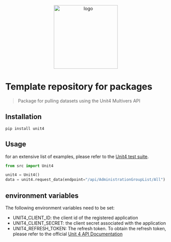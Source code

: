 <p align="center">
  <img alt="logo" src="https://www.zypp.io/static/assets/img/logos/zypp/white/500px.png"  width="200"/>
</p>

Template repository for packages
===
> Package for pulling datasets using the Unit4 Multivers API


## Installation
```commandline
pip install unit4
```

## Usage
for an extensive list of examples, please refer to the [Unit4 test suite](src/tests/test_unit4.py).
```python
from src import Unit4

unit4 = Unit4()
data = unit4.request_data(endpoint="/api/AdministrationGroupList/All")

```

## environment variables
The following environment variables need to be set:
- UNIT4_CLIENT_ID: the client id of the registered application
- UNIT4_CLIENT_SECRET: the client secret associated with the application
- UNIT4_REFRESH_TOKEN: The refresh token. To obtain the refresh token, please refer to the official [Unit 4 API Documentation](https://api.online.unit4.nl/V221/Documentation/Guide/OAuth)
